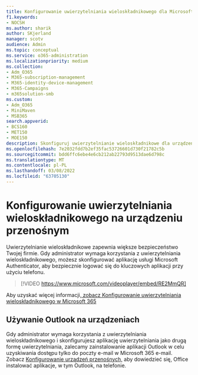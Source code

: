 ```yaml
---
title: Konfigurowanie uwierzytelniania wieloskładnikowego dla Microsoft 365 Business Premium
f1.keywords:
- NOCSH
ms.author: sharik
author: SKjerland
manager: scotv
audience: Admin
ms.topic: conceptual
ms.service: o365-administration
ms.localizationpriority: medium
ms.collection:
- Adm_O365
- M365-subscription-management
- M365-identity-device-management
- M365-Campaigns
- m365solution-smb
ms.custom:
- Adm_O365
- MiniMaven
- MSB365
search.appverid:
- BCS160
- MET150
- MOE150
description: Skonfiguruj uwierzytelnianie wieloskładnikowe dla urządzeń przenośnych.
ms.openlocfilehash: 7e2032fdd7b2ef35fac53726601d730f21782c5b
ms.sourcegitcommit: bdd6ffc6ebe4e6cb212ab22793d9513dae6d798c
ms.translationtype: MT
ms.contentlocale: pl-PL
ms.lasthandoff: 03/08/2022
ms.locfileid: "63705130"
---
```

# <a name="set-up-multifactor-authentication-on-your-mobile-device"></a>Konfigurowanie uwierzytelniania wieloskładnikowego na urządzeniu przenośnym

Uwierzytelnianie wieloskładnikowe zapewnia większe bezpieczeństwo Twojej firmie. Gdy administrator wymaga korzystania z uwierzytelniania wieloskładnikowego, możesz skonfigurować aplikację usługi Microsoft Authenticator, aby bezpiecznie logować się do kluczowych aplikacji przy użyciu telefonu. 

> [!VIDEO https://www.microsoft.com/videoplayer/embed/RE2MmQR]

Aby uzyskać więcej informacji[, zobacz Konfigurowanie uwierzytelniania wieloskładnikowego w Microsoft 365](https://support.office.com/article/a32541df-079c-420d-9395-9d59354f7225)

## <a name="use-the-outlook-app-in-your-devices"></a>Używanie Outlook na urządzeniach

Gdy administrator wymaga korzystania z uwierzytelniania wieloskładnikowego i skonfigurujesz aplikację uwierzytelniania jako drugą formę uwierzytelniania, zalecamy zainstalowanie aplikacji Outlook w celu uzyskiwania dostępu tylko do poczty e-mail w Microsoft 365 e-mail. Zobacz [Konfigurowanie urządzeń przenośnych,](../business/set-up-mobile-devices.md) aby dowiedzieć się, Office instalować aplikacje, w tym Outlook, na telefonie.
